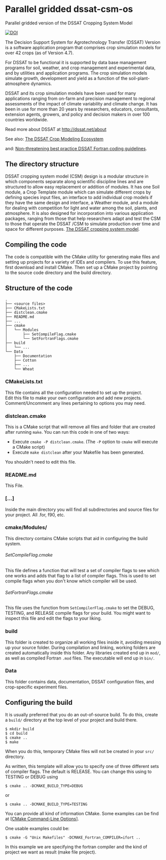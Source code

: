 # Parallel gridded dssat-csm-os

Parallel gridded version of the DSSAT Cropping System Model

[![DOI](https://zenodo.org/badge/222549847.svg)](https://zenodo.org/badge/latestdoi/222549847)

The Decision Support System for Agrotechnology Transfer (DSSAT) Version is a software 
application program that comprises crop simulation models for over 42 crops (as of Version 4.7).

For DSSAT to be functional it is supported by data base management programs for soil, 
weather, and crop management and experimental data, and by utilities and application 
programs. The crop simulation models simulate growth, development and yield as a 
function of the soil-plant-atmosphere dynamics.

DSSAT and its crop simulation models have been used for many applications ranging from 
on-farm and precision management to regional assessments of the impact of climate 
variability and climate change. It has been in use for more than 20 years by researchers, 
educators, consultants, extension agents, growers, and policy and decision makers 
in over 100 countries worldwide.

Read more about DSSAT at http://dssat.net/about

See also: [The DSSAT Crop Modeling Ecosystem](https://dssat.net/wp-content/uploads/2020/03/The-DSSAT-Crop-Modeling-Ecosystem.pdf)

and: [Non-threatening best practice DSSAT Fortran coding guidelines](https://dssat.net/non-threatening-best-practice-dssat-fortran-coding-guidelines). 


## The directory structure ##

DSSAT cropping system model (CSM) design is a modular structure in which components 
separate along scientific discipline lines and are structured to allow easy replacement 
or addition of modules. It has one Soil module, a Crop Template module which can simulate 
different crops by defining species input files, an interface to add individual crop 
models if they have the same design and interface, a Weather module, and a module for 
dealing with competition for light and water among the soil, plants, and atmosphere. 
It is also designed for incorporation into various application packages, ranging from 
those that help researchers adapt and test the CSM to those that operate the DSSAT /CSM 
to simulate production over time and space for different purposes.
[The DSSAT cropping system model](https://dssat.net/jones_2003_the_dssat_cropping_system_model).

## Compiling the code ##

The code is compatible with the CMake utility for generating make files
and setting up projects for a variety of IDEs and compilers. To use this feature, 
first download and install CMake. Then set up a CMake project by pointing to the
source code directory and the build directory.

## Structure of the code ##
    .
    ├── <source files>
    ├── CMakeLists.txt
    ├── distclean.cmake
    ├── README.md
    ├── ...
    ├── cmake
    │   └── Modules
    │       ├── SetCompileFlag.cmake
    │       └── SetFortranFlags.cmake
    ├── build
    │   └── ...
    └── Data
        ├── Documentation
        ├── Cotton
        ├── ... 
        └── Wheat
         
### CMakeLists.txt ###

This file contains all the configuration needed to set up the project.  
Edit this file to make your own configuration and add new projects. 
Comment/Uncomment any lines pertaining to options you may need. 

### distclean.cmake ###

This is a CMake script that will remove all files and folder that are created after running `make`.  You can run this code in one of two ways:

* Execute `cmake -P distclean.cmake`. (The `-P` option to `cmake` will execute a CMake script)
* Execute `make distclean` after your Makefile has been generated.

You shouldn't need to edit this file.

### README.md ###

This File.

### [...] ###

Inside the main directory you will find all subdirectories and source files for your project. All .for, f90, etc.

### cmake/Modules/ ###

This directory contains CMake scripts that aid in configuring the build system.

###### SetCompileFlag.cmake ######

This file defines a function that will test a set of compiler flags to see which one works and adds that flag to a list of compiler flags.  This is used to set compile flags when you don't know which compiler will be used.

###### SetFortranFlags.cmake ######

This file uses the function from `SetCompilerFlag.cmake` to set the DEBUG, TESTING, and RELEASE compile flags for your build.  You might want to inspect this file and edit the flags to your liking.

### build ###

This folder is created to organize all working files inside it, avoiding messing up your source folder. During compilation and linking, working folders are created automatically inside this folder. Any libraries created end up in `mod/`, as well as compiled Fortran `.mod` files.  The executable will end up in `bin/`.  

### Data ###

This folder contains data, documentation, DSSAT configuration files, and crop-specific experiment files.

## Configuring the build ##

It is usually preferred that you do an out-of-source build.  To do this, create a `build/` directory at the top level of your project and build there.  

    $ mkdir build
    $ cd build
    $ cmake ..
    $ make
    
When you do this, temporary CMake files will not be created in your `src/` directory.  

As written, this template will allow you to specify one of three different sets of compiler flags.  The default is RELEASE.  You can change this using to TESTING or DEBUG using

    $ cmake .. -DCMAKE_BUILD_TYPE=DEBUG
    
or

    $ cmake .. -DCMAKE_BUILD_TYPE=TESTING

You can provide all kind of information CMake. Some examples can be find at [[CMake Command-Line Options](https://cmake.org/cmake/help/cmake-2.4.html)].

One usable examples could be:

    $ cmake -G "Unix Makefiles" -DCMAKE_Fortran_COMPILER=ifort ..

In this example we are specifying the fortran compiler and the kind of project we want as result (make file project). 
